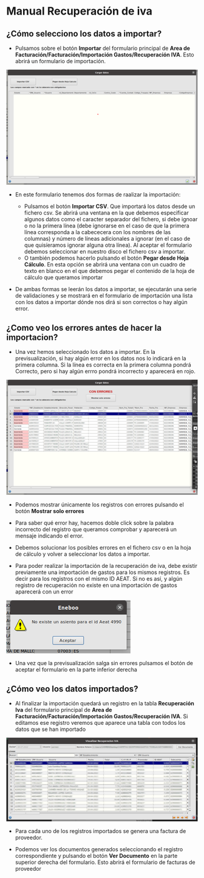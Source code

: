 # Manual Recuperación de iva

## ¿Cómo selecciono los datos a importar?

* Pulsamos sobre el botón **Importar** del formulario principal de **Area de Facturación/Facturación/Importación Gastos/Recuperación IVA**. Esto abrirá un formulario de importación.

![Formulario de importación](./img/formimportacion.png)

* En este formulario tenemos dos formas de raalizar la importación:
    - Pulsamos el botón **Importar CSV**. Que importará los datos desde un fichero csv. Se abrirá una ventana en la que debemos especificar algunos datos como el caracter separador del fichero, si debe ignoar o no la primera línea (debe ignorarse en el caso de que la primera línea corresponda a la cabececera con los nombres de las columnas) y número de líneas adicionales a ignorar (en el caso de que quisíeramos ignorar alguna otra línea). Al aceptar el formulario debemos seleccionar en nuestro disco el fichero csv a importar.
    - O también podemos hacerlo pulsando el botón **Pegar desde Hoja Cálculo**. En esta opción se abrirá una ventana con un cuadro de texto en blanco en el que debemos pegar el contenido de la hoja de cálculo que queramos importar

* De ambas formas se leerán los datos a importar, se ejecutarán una serie de validaciones y se mostrará en el formulario de importación una lista con los datos a importar dónde nos dirá si son correctos o hay algún error.


## ¿Como veo los errores antes de hacer la importacion?

* Una vez hemos seleccionado los datos a importar. En la previsualización, si hay algún error en los datos nos lo indicará en la primera columna. Si la línea es correcta en la primera columna pondrá Correcto, pero si hay algún errro pondrá incorrecto y aparecerá en rojo. 

![Errores en formulario de importación](./img/formimportacionerrores.png)

* Podemos mostrar únicamente los registros con errores pulsando el botón **Mostrar solo errores**

* Para saber qué error hay, hacemos doble click sobre la palabra incorrecto del registro que queramos comprobar y aparecerá un mensaje indicando el error.

* Debemos solucionar los posibles errores en el fichero csv o en la hoja de cálculo y volver a seleccionar los datos a importar.

* Para poder realizar la importación de la recuperación de iva, debe existir previamente una importación de gastos para los mismos registros. Es decir para los registros con el mismo ID AEAT. Si no es así, y algún registro de recuperación no existe en una importación de gastos aparecerá con un error

![Error de importación](./img/errorimpgastos.png)

* Una vez que la previsualización salga sin errores pulsamos el botón de aceptar el formulario en la parte inferior derecha


## ¿Cómo veo los datos importados?

* Al finalizar la importación quedará un registro en la tabla **Recuperación Iva** del formulario principal de **Area de Facturación/Facturación/Importación Gastos/Recuperación IVA**. Si editamos ese registro veremos que aparece una tabla con todos los datos que se han importado

![Datos importados](./img/datosimportados.png)

* Para cada uno de los registros importados se genera una factura de proveedor.

* Podemos ver los documentos generados seleccionando el registro correspondiente y pulsando el botón **Ver Documento** en la parte superior derecha del formulario. Esto abrirá el formulario de facturas de proveedor
